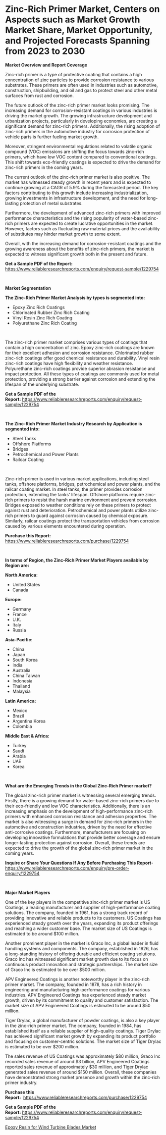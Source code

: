 <p><h1>Zinc-Rich Primer Market, Centers on Aspects such as Market Growth Market Share, Market Opportunity, and Projected Forecasts Spanning from 2023 to 2030</h1></p><p><strong>Market Overview and Report Coverage</strong></p>
<p><p>Zinc-rich primer is a type of protective coating that contains a high concentration of zinc particles to provide corrosion resistance to various substrates. These primers are often used in industries such as automotive, construction, shipbuilding, and oil and gas to protect steel and other metal surfaces from rust and corrosion.</p><p>The future outlook of the zinc-rich primer market looks promising. The increasing demand for corrosion-resistant coatings in various industries is driving the market growth. The growing infrastructure development and urbanization projects, particularly in developing economies, are creating a significant demand for zinc-rich primers. Additionally, the rising adoption of zinc-rich primers in the automotive industry for corrosion protection of vehicle parts is further fueling market growth.</p><p>Moreover, stringent environmental regulations related to volatile organic compound (VOC) emissions are shifting the focus towards zinc-rich primers, which have low VOC content compared to conventional coatings. This shift towards eco-friendly coatings is expected to drive the demand for zinc-rich primers in the coming years.</p><p>The current outlook of the zinc-rich primer market is also positive. The market has witnessed steady growth in recent years and is expected to continue growing at a CAGR of 5.9% during the forecasted period. The key factors contributing to this growth include increasing industrialization, growing investments in infrastructure development, and the need for long-lasting protection of metal substrates.</p><p>Furthermore, the development of advanced zinc-rich primers with improved performance characteristics and the rising popularity of water-based zinc-rich primers are expected to create lucrative opportunities in the market. However, factors such as fluctuating raw material prices and the availability of substitutes may hinder market growth to some extent.</p><p>Overall, with the increasing demand for corrosion-resistant coatings and the growing awareness about the benefits of zinc-rich primers, the market is expected to witness significant growth both in the present and future.</p></p>
<p><strong>Get a Sample PDF of the Report:</strong> <a href="https://www.reliableresearchreports.com/enquiry/request-sample/1229754">https://www.reliableresearchreports.com/enquiry/request-sample/1229754</a></p>
<p>&nbsp;</p>
<p><strong>Market Segmentation</strong></p>
<p><strong>The Zinc-Rich Primer Market Analysis by types is segmented into:</strong></p>
<p><ul><li>Epoxy Zinc Rich Coatings</li><li>Chlorinated Rubber Zinc Rich Coating</li><li>Vinyl Resin Zinc Rich Coating</li><li>Polyurethane Zinc Rich Coating</li></ul></p>
<p>&nbsp;</p>
<p><p>The zinc-rich primer market comprises various types of coatings that contain a high concentration of zinc. Epoxy zinc-rich coatings are known for their excellent adhesion and corrosion resistance. Chlorinated rubber zinc-rich coatings offer good chemical resistance and durability. Vinyl resin zinc-rich coatings have high flexibility and weather resistance. Polyurethane zinc-rich coatings provide superior abrasion resistance and impact protection. All these types of coatings are commonly used for metal protection, providing a strong barrier against corrosion and extending the lifespan of the underlying substrate.</p></p>
<p><strong>Get a Sample PDF of the Report:</strong>&nbsp;<a href="https://www.reliableresearchreports.com/enquiry/request-sample/1229754">https://www.reliableresearchreports.com/enquiry/request-sample/1229754</a></p>
<p>&nbsp;</p>
<p><strong>The Zinc-Rich Primer Market Industry Research by Application is segmented into:</strong></p>
<p><ul><li>Steel Tanks</li><li>Offshore Platforms</li><li>Bridges</li><li>Petrochemical and Power Plants</li><li>Railcar Coating</li></ul></p>
<p>&nbsp;</p>
<p><p>Zinc-rich primer is used in various market applications, including steel tanks, offshore platforms, bridges, petrochemical and power plants, and the railcar coating market. In steel tanks, the primer provides corrosion protection, extending the tanks' lifespan. Offshore platforms require zinc-rich primers to resist the harsh marine environment and prevent corrosion. Bridges exposed to weather conditions rely on these primers to protect against rust and deterioration. Petrochemical and power plants utilize zinc-rich primers to guard against corrosion caused by chemical exposure. Similarly, railcar coatings protect the transportation vehicles from corrosion caused by various elements encountered during operation.</p></p>
<p><strong>Purchase this Report:</strong>&nbsp; <a href="https://www.reliableresearchreports.com/purchase/1229754">https://www.reliableresearchreports.com/purchase/1229754</a></p>
<p>&nbsp;</p>
<p><strong>In terms of Region, the Zinc-Rich Primer Market Players available by Region are:</strong></p>
<p>
    <p> <strong> North America: </strong>
        <ul>
            <li>United States</li>
            <li>Canada</li>
        </ul>
        </p> 
    <p> <strong> Europe: </strong>
        <ul>
            <li>Germany</li>
            <li>France</li>
            <li>U.K.</li>
            <li>Italy</li>
            <li>Russia</li>
        </ul>
        </p> 
    <p> <strong> Asia-Pacific: </strong>
        <ul>
            <li>China</li>
            <li>Japan</li>
            <li>South Korea</li>
            <li>India</li>
            <li>Australia</li>
            <li>China Taiwan</li>
            <li>Indonesia</li>
            <li>Thailand</li>
            <li>Malaysia</li>
        </ul>
        </p> 
    <p> <strong> Latin America: </strong>
        <ul>
            <li>Mexico</li>
            <li>Brazil</li>
            <li>Argentina Korea</li>
            <li>Colombia</li>
        </ul>
        </p> 
    <p> <strong> Middle East & Africa: </strong>
        <ul>
            <li>Turkey</li>
            <li>Saudi</li>
            <li>Arabia</li>
            <li>UAE</li>
            <li>Korea</li>
        </ul>
    </p>
    </p>
<p>&nbsp;</p>
<p><strong>What are the Emerging Trends in the Global Zinc-Rich Primer market?</strong></p>
<p><p>The global zinc-rich primer market is witnessing several emerging trends. Firstly, there is a growing demand for water-based zinc-rich primers due to their eco-friendly and low VOC characteristics. Additionally, there is an increasing emphasis on the development of high-performance zinc-rich primers with enhanced corrosion resistance and adhesion properties. The market is also witnessing a surge in demand for zinc-rich primers in the automotive and construction industries, driven by the need for effective anti-corrosive coatings. Furthermore, manufacturers are focusing on developing innovative formulations that provide better coverage and ensure longer-lasting protection against corrosion. Overall, these trends are expected to drive the growth of the global zinc-rich primer market in the coming years.</p></p>
<p><strong>Inquire or Share Your Questions If Any Before Purchasing This Report</strong>- <a href="https://www.reliableresearchreports.com/enquiry/pre-order-enquiry/1229754">https://www.reliableresearchreports.com/enquiry/pre-order-enquiry/1229754</a></p>
<p>&nbsp;</p>
<p><strong>Major Market Players</strong></p>
<p><p>One of the key players in the competitive zinc-rich primer market is US Coatings, a leading manufacturer and supplier of high-performance coating solutions. The company, founded in 1961, has a strong track record of providing innovative and reliable products to its customers. US Coatings has experienced steady growth over the years, expanding its product offerings and reaching a wider customer base. The market size of US Coatings is estimated to be around $100 million.</p><p>Another prominent player in the market is Graco Inc, a global leader in fluid handling systems and components. The company, established in 1926, has a long-standing history of offering durable and efficient coating solutions. Graco Inc has witnessed significant market growth due to its focus on continuous product innovation and strategic partnerships. The market size of Graco Inc is estimated to be over $500 million.</p><p>APV Engineered Coatings is another noteworthy player in the zinc-rich primer market. The company, founded in 1878, has a rich history in engineering and manufacturing high-performance coatings for various industries. APV Engineered Coatings has experienced steady market growth, driven by its commitment to quality and customer satisfaction. The market size of APV Engineered Coatings is estimated to be around $50 million.</p><p>Tiger Drylac, a global manufacturer of powder coatings, is also a key player in the zinc-rich primer market. The company, founded in 1984, has established itself as a reliable supplier of high-quality coatings. Tiger Drylac has achieved significant market growth by expanding its product portfolio and focusing on customer-centric solutions. The market size of Tiger Drylac is estimated to be over $200 million.</p><p>The sales revenue of US Coatings was approximately $80 million, Graco Inc recorded sales revenue of around $3 billion, APV Engineered Coatings reported sales revenue of approximately $30 million, and Tiger Drylac generated sales revenue of around $150 million. Overall, these companies have demonstrated strong market presence and growth within the zinc-rich primer industry.</p></p>
<p><strong>Purchase this Report:</strong>&nbsp;&nbsp;<a href="https://www.reliableresearchreports.com/purchase/1229754">https://www.reliableresearchreports.com/purchase/1229754</a></p>
<p></p>
<p><strong>Get a Sample PDF of the Report:</strong>&nbsp;<a href="https://www.reliableresearchreports.com/enquiry/request-sample/1229754">https://www.reliableresearchreports.com/enquiry/request-sample/1229754</a></p>
<p><p><a href="https://github.com/CliffMedina6/Market-Research-Report-List-2/blob/main/epoxy-resin-for-wind-turbine-blades-market.md">Epoxy Resin for Wind Turbine Blades Market</a></p></p>